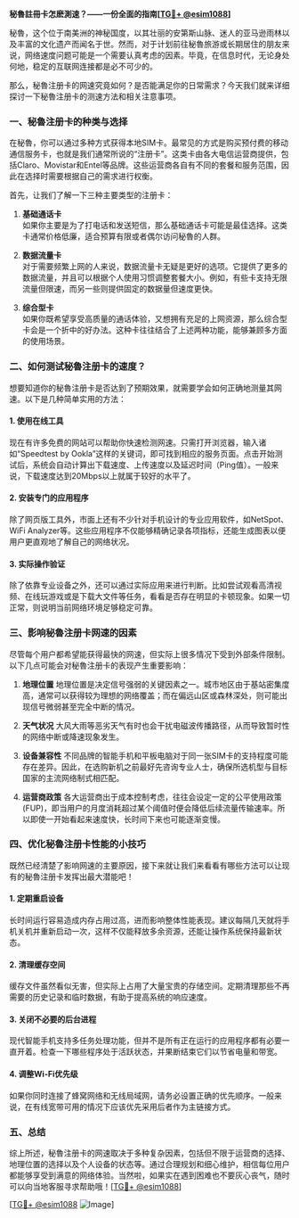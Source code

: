 **秘魯註冊卡怎麽測速？——一份全面的指南[[TG💪+ @esim1088](https://t.me/s/esim1088)]**

秘魯，这个位于南美洲的神秘国度，以其壮丽的安第斯山脉、迷人的亚马逊雨林以及丰富的文化遗产而闻名于世。然而，对于计划前往秘魯旅游或长期居住的朋友来说，网络速度问题可能是一个需要认真考虑的因素。毕竟，在信息时代，无论身处何地，稳定的互联网连接都是必不可少的。

那么，秘魯注册卡的网速究竟如何？是否能满足你的日常需求？今天我们就来详细探讨一下秘魯注册卡的测速方法和相关注意事项。

### 一、秘魯注册卡的种类与选择

在秘魯，你可以通过多种方式获得本地SIM卡。最常见的方式是购买预付费的移动通信服务卡，也就是我们通常所说的“注册卡”。这类卡由各大电信运营商提供，包括Claro、Movistar和Entel等品牌。这些运营商各自有不同的套餐和服务范围，因此在选择时需要根据自己的需求进行权衡。

首先，让我们了解一下三种主要类型的注册卡：

1. **基础通话卡**  
   如果你主要是为了打电话和发送短信，那么基础通话卡可能是最佳选择。这类卡通常价格低廉，适合预算有限或者偶尔访问秘魯的人群。

2. **数据流量卡**  
   对于需要频繁上网的人来说，数据流量卡无疑是更好的选项。它提供了更多的数据流量，并且可以根据个人使用习惯调整套餐大小。例如，有些卡支持无限流量但限速，而另一些则提供固定的数据量但速度更快。

3. **综合型卡**  
   如果你既希望享受高质量的通话体验，又想拥有充足的上网资源，那么综合型卡会是一个折中的好办法。这种卡往往结合了上述两种功能，能够兼顾多方面的使用场景。

### 二、如何测试秘魯注册卡的速度？

想要知道你的秘魯注册卡是否达到了预期效果，就需要学会如何正确地测量其网速。以下是几种简单实用的方法：

#### 1. 使用在线工具
现在有许多免费的网站可以帮助你快速检测网速。只需打开浏览器，输入诸如“Speedtest by Ookla”这样的关键词，即可找到相应的服务页面。点击开始测试后，系统会自动计算出下载速度、上传速度以及延迟时间（Ping值）。一般来说，下载速度达到20Mbps以上就属于较好的水平了。

#### 2. 安装专门的应用程序
除了网页版工具外，市面上还有不少针对手机设计的专业应用软件，如NetSpot、WiFi Analyzer等。这些应用程序不仅能够精确记录各项指标，还能生成图表以便用户更直观地了解自己的网络状况。

#### 3. 实际操作验证
除了依靠专业设备之外，还可以通过实际应用来进行判断。比如尝试观看高清视频、在线玩游戏或是下载大文件等任务，看看是否存在明显的卡顿现象。如果一切正常，则说明当前网络环境足够稳定可靠。

### 三、影响秘魯注册卡网速的因素

尽管每个用户都希望能获得最快的网速，但实际上很多情况下受到外部条件限制。以下几点可能会对秘魯注册卡的表现产生重要影响：

1. **地理位置**
   地理位置是决定信号强弱的关键因素之一。城市地区由于基站密集度高，通常可以获得较为理想的网络覆盖；而在偏远山区或森林深处，则可能出现信号微弱甚至完全中断的情况。

2. **天气状况**
   大风大雨等恶劣天气有时也会干扰电磁波传播路径，从而导致暂时性的网络中断或降速现象发生。

3. **设备兼容性**
   不同品牌的智能手机和平板电脑对于同一张SIM卡的支持程度可能存在差异。因此，在选购新机之前最好先咨询专业人士，确保所选机型与目标国家的主流网络制式相匹配。

4. **运营商政策**
   各大运营商出于成本控制考虑，往往会设定一定的公平使用政策(FUP)，即当用户的月度消耗超过某个阈值时便会降低后续流量传输速率。所以即使一开始看起来速度快，长时间下来也可能逐渐变慢。

### 四、优化秘魯注册卡性能的小技巧

既然已经清楚了影响网速的主要原因，接下来就让我们来看看有哪些方法可以让现有的秘魯注册卡发挥出最大潜能吧！

#### 1. 定期重启设备
长时间运行容易造成内存占用过高，进而影响整体性能表现。建议每隔几天就将手机关机并重新启动一次，这样不仅能释放多余资源，还能让操作系统保持最新状态。

#### 2. 清理缓存空间
缓存文件虽然看似无害，但实际上占用了大量宝贵的存储空间。定期清理那些不再需要的历史记录和临时数据，有助于提高系统的响应速度。

#### 3. 关闭不必要的后台进程
现代智能手机支持多任务处理功能，但并不是所有正在运行的应用程序都有必要一直开着。检查一下哪些程序处于活跃状态，并果断结束它们以节省电量和带宽。

#### 4. 调整Wi-Fi优先级
如果你同时连接了蜂窝网络和无线局域网，请务必设置正确的优先顺序。一般来说，在有线宽带可用的情况下应该优先采用后者作为主链接方式。

### 五、总结

综上所述，秘魯注册卡的网速取决于多种复杂因素，包括但不限于运营商的选择、地理位置的选择以及个人设备的状态等。通过合理规划和细心维护，相信每位用户都能够享受到满意的网络体验。当然啦，如果实在遇到困难也不要灰心丧气，随时可以向当地客服寻求帮助哦！[[TG💪+ @esim1088](https://t.me/s/esim1088)]

[[TG💪+ @esim1088](https://t.me/s/esim1088) ![Image](https://i.postimg.cc/4NQfJmqS/Snipaste-2025-05-13-00-14-12.png)]